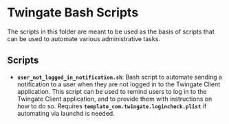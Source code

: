 # Twingate Bash Scripts

The scripts in this folder are meant to be used as the basis of scripts that can be used to automate various administrative tasks.

## Scripts

- **`user_not_logged_in_notification.sh`**: Bash script to automate sending a notification to a user when they are not logged in to the Twingate Client application. This script can be used to remind users to log in to the Twingate Client application, and to provide them with instructions on how to do so. Requires **`template_com.twingate.logincheck.plist`** if automating via launchd is needed.
